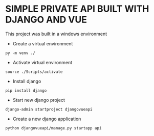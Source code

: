 # SIMPLE PRIVATE API BUILT WITH DJANGO AND VUE

This project was built in a windows environment

- Create a virtual environment
```console
py -m venv ./
```

- Activate virtual environment
```console
source ./Scripts/activate
```

- Install django
```console
pip install django
```

- Start new django project
```console
django-admin startproject djangovueapi
```

- Create a new django application
```console
python djangovueapi/manage.py startapp api
```